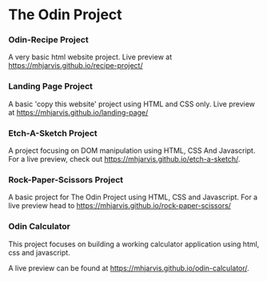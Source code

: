 # The Odin Project
   
### Odin-Recipe Project
A very basic html website project. Live preview at https://mhjarvis.github.io/recipe-project/

### Landing Page Project
A basic 'copy this website' project using HTML and CSS only. Live preview at https://mhjarvis.github.io/landing-page/

### Etch-A-Sketch Project

A project focusing on DOM manipulation using HTML, CSS And Javascript. For a live preview, check out https://mhjarvis.github.io/etch-a-sketch/.

### Rock-Paper-Scissors Project
A basic project for The Odin Project using HTML, CSS and Javascript. For a live preview head to https://mhjarvis.github.io/rock-paper-scissors/

### Odin Calculator
This project focuses on building a working calculator application using html, css and javascript.

A live preview can be found at https://mhjarvis.github.io/odin-calculator/. 
